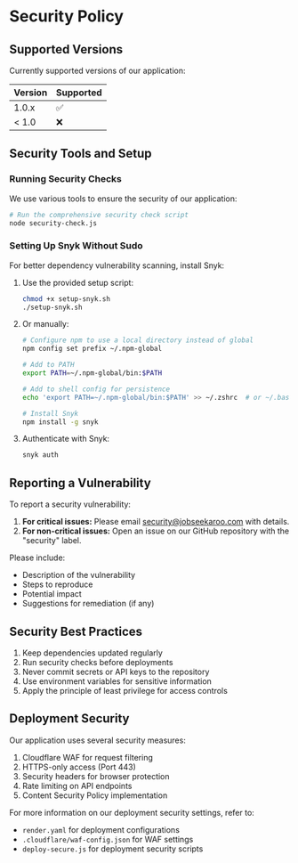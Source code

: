 
# Security Policy

## Supported Versions

Currently supported versions of our application:

| Version | Supported          |
| ------- | ------------------ |
| 1.0.x   | :white_check_mark: |
| < 1.0   | :x:                |

## Security Tools and Setup

### Running Security Checks

We use various tools to ensure the security of our application:

```bash
# Run the comprehensive security check script
node security-check.js
```

### Setting Up Snyk Without Sudo

For better dependency vulnerability scanning, install Snyk:

1. Use the provided setup script:
   ```bash
   chmod +x setup-snyk.sh
   ./setup-snyk.sh
   ```

2. Or manually:
   ```bash
   # Configure npm to use a local directory instead of global
   npm config set prefix ~/.npm-global

   # Add to PATH
   export PATH=~/.npm-global/bin:$PATH
   
   # Add to shell config for persistence
   echo 'export PATH=~/.npm-global/bin:$PATH' >> ~/.zshrc  # or ~/.bashrc
   
   # Install Snyk
   npm install -g snyk
   ```

3. Authenticate with Snyk:
   ```bash
   snyk auth
   ```

## Reporting a Vulnerability

To report a security vulnerability:

1. **For critical issues:** Please email security@jobseekaroo.com with details.
2. **For non-critical issues:** Open an issue on our GitHub repository with the "security" label.

Please include:
- Description of the vulnerability
- Steps to reproduce
- Potential impact
- Suggestions for remediation (if any)

## Security Best Practices

1. Keep dependencies updated regularly
2. Run security checks before deployments
3. Never commit secrets or API keys to the repository
4. Use environment variables for sensitive information
5. Apply the principle of least privilege for access controls

## Deployment Security

Our application uses several security measures:

1. Cloudflare WAF for request filtering
2. HTTPS-only access (Port 443)
3. Security headers for browser protection
4. Rate limiting on API endpoints
5. Content Security Policy implementation

For more information on our deployment security settings, refer to:
- `render.yaml` for deployment configurations
- `.cloudflare/waf-config.json` for WAF settings
- `deploy-secure.js` for deployment security scripts

